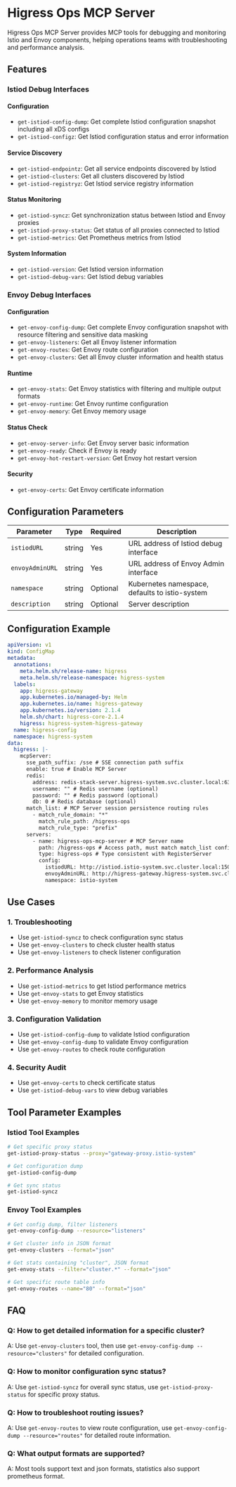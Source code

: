 # Higress Ops MCP Server

Higress Ops MCP Server provides MCP tools for debugging and monitoring Istio and Envoy components, helping operations teams with troubleshooting and performance analysis.

## Features

### Istiod Debug Interfaces

#### Configuration
- `get-istiod-config-dump`: Get complete Istiod configuration snapshot including all xDS configs
- `get-istiod-configz`: Get Istiod configuration status and error information

#### Service Discovery
- `get-istiod-endpointz`: Get all service endpoints discovered by Istiod
- `get-istiod-clusters`: Get all clusters discovered by Istiod
- `get-istiod-registryz`: Get Istiod service registry information

#### Status Monitoring
- `get-istiod-syncz`: Get synchronization status between Istiod and Envoy proxies
- `get-istiod-proxy-status`: Get status of all proxies connected to Istiod
- `get-istiod-metrics`: Get Prometheus metrics from Istiod

#### System Information
- `get-istiod-version`: Get Istiod version information
- `get-istiod-debug-vars`: Get Istiod debug variables

### Envoy Debug Interfaces

#### Configuration
- `get-envoy-config-dump`: Get complete Envoy configuration snapshot with resource filtering and sensitive data masking
- `get-envoy-listeners`: Get all Envoy listener information
- `get-envoy-routes`: Get Envoy route configuration
- `get-envoy-clusters`: Get all Envoy cluster information and health status

#### Runtime
- `get-envoy-stats`: Get Envoy statistics with filtering and multiple output formats
- `get-envoy-runtime`: Get Envoy runtime configuration
- `get-envoy-memory`: Get Envoy memory usage

#### Status Check
- `get-envoy-server-info`: Get Envoy server basic information
- `get-envoy-ready`: Check if Envoy is ready
- `get-envoy-hot-restart-version`: Get Envoy hot restart version

#### Security
- `get-envoy-certs`: Get Envoy certificate information

## Configuration Parameters

| Parameter | Type | Required | Description |
|-----------|------|----------|-------------|
| `istiodURL` | string | Yes | URL address of Istiod debug interface |
| `envoyAdminURL` | string | Yes | URL address of Envoy Admin interface |
| `namespace` | string | Optional | Kubernetes namespace, defaults to istio-system |
| `description` | string | Optional | Server description |

## Configuration Example

```yaml
apiVersion: v1
kind: ConfigMap
metadata:
  annotations:
    meta.helm.sh/release-name: higress
    meta.helm.sh/release-namespace: higress-system
  labels:
    app: higress-gateway
    app.kubernetes.io/managed-by: Helm
    app.kubernetes.io/name: higress-gateway
    app.kubernetes.io/version: 2.1.4
    helm.sh/chart: higress-core-2.1.4
    higress: higress-system-higress-gateway
  name: higress-config
  namespace: higress-system
data:
  higress: |-
    mcpServer:
      sse_path_suffix: /sse # SSE connection path suffix
      enable: true # Enable MCP Server
      redis:
        address: redis-stack-server.higress-system.svc.cluster.local:6379 # Redis service address
        username: "" # Redis username (optional)
        password: "" # Redis password (optional)
        db: 0 # Redis database (optional)
      match_list: # MCP Server session persistence routing rules
        - match_rule_domain: "*"
          match_rule_path: /higress-ops
          match_rule_type: "prefix"
      servers:
        - name: higress-ops-mcp-server # MCP Server name
          path: /higress-ops # Access path, must match match_list configuration
          type: higress-ops # Type consistent with RegisterServer
          config:
            istiodURL: http://istiod.istio-system.svc.cluster.local:15014
            envoyAdminURL: http://higress-gateway.higress-system.svc.cluster.local:15000
            namespace: istio-system
```

## Use Cases

### 1. Troubleshooting
- Use `get-istiod-syncz` to check configuration sync status
- Use `get-envoy-clusters` to check cluster health status
- Use `get-envoy-listeners` to check listener configuration

### 2. Performance Analysis
- Use `get-istiod-metrics` to get Istiod performance metrics
- Use `get-envoy-stats` to get Envoy statistics
- Use `get-envoy-memory` to monitor memory usage

### 3. Configuration Validation
- Use `get-istiod-config-dump` to validate Istiod configuration
- Use `get-envoy-config-dump` to validate Envoy configuration
- Use `get-envoy-routes` to check route configuration

### 4. Security Audit
- Use `get-envoy-certs` to check certificate status
- Use `get-istiod-debug-vars` to view debug variables

## Tool Parameter Examples

### Istiod Tool Examples

```bash
# Get specific proxy status
get-istiod-proxy-status --proxy="gateway-proxy.istio-system"

# Get configuration dump
get-istiod-config-dump

# Get sync status
get-istiod-syncz
```

### Envoy Tool Examples

```bash
# Get config dump, filter listeners
get-envoy-config-dump --resource="listeners"

# Get cluster info in JSON format
get-envoy-clusters --format="json"

# Get stats containing "cluster", JSON format
get-envoy-stats --filter="cluster.*" --format="json"

# Get specific route table info
get-envoy-routes --name="80" --format="json"
```

## FAQ

### Q: How to get detailed information for a specific cluster?
A: Use `get-envoy-clusters` tool, then use `get-envoy-config-dump --resource="clusters"` for detailed configuration.

### Q: How to monitor configuration sync status?
A: Use `get-istiod-syncz` for overall sync status, use `get-istiod-proxy-status` for specific proxy status.

### Q: How to troubleshoot routing issues?
A: Use `get-envoy-routes` to view route configuration, use `get-envoy-config-dump --resource="routes"` for detailed route information.

### Q: What output formats are supported?
A: Most tools support text and json formats, statistics also support prometheus format.
